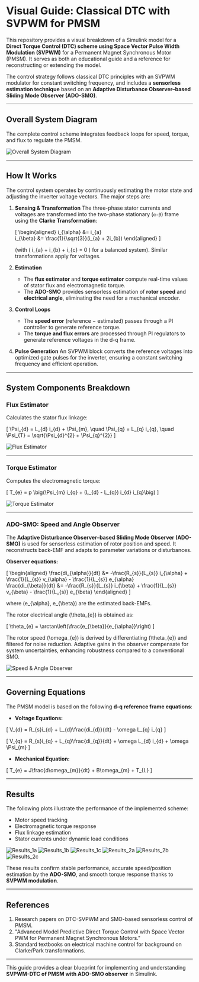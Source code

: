 # Visual Guide: Classical DTC with SVPWM for PMSM

This repository provides a visual breakdown of a Simulink model for a **Direct Torque Control (DTC) scheme using Space Vector Pulse Width Modulation (SVPWM)** for a Permanent Magnet Synchronous Motor (PMSM). It serves as both an educational guide and a reference for reconstructing or extending the model.

The control strategy follows classical DTC principles with an SVPWM modulator for constant switching frequency, and includes a **sensorless estimation technique** based on an **Adaptive Disturbance Observer–based Sliding Mode Observer (ADO-SMO)**.

---

## Overall System Diagram

The complete control scheme integrates feedback loops for speed, torque, and flux to regulate the PMSM.

![Overall System Diagram](Images/01_overall_system.png)

---

## How It Works

The control system operates by continuously estimating the motor state and adjusting the inverter voltage vectors. The major steps are:

1. **Sensing & Transformation**
   The three-phase stator currents and voltages are transformed into the two-phase stationary (`α-β`) frame using the **Clarke Transformation**:

   [
   \begin{aligned}
   i_{\alpha} &= i_{a} \
   i_{\beta} &= \frac{1}{\sqrt{3}}(i_{a} + 2i_{b})
   \end{aligned}
   ]

   (with ( i_{a} + i_{b} + i_{c} = 0 ) for a balanced system).
   Similar transformations apply for voltages.

2. **Estimation**

   * The **flux estimator** and **torque estimator** compute real-time values of stator flux and electromagnetic torque.
   * The **ADO-SMO** provides sensorless estimation of **rotor speed** and **electrical angle**, eliminating the need for a mechanical encoder.

3. **Control Loops**

   * The **speed error** (reference − estimated) passes through a PI controller to generate reference torque.
   * The **torque and flux errors** are processed through PI regulators to generate reference voltages in the d-q frame.

4. **Pulse Generation**
   An SVPWM block converts the reference voltages into optimized gate pulses for the inverter, ensuring a constant switching frequency and efficient operation.

---

## System Components Breakdown

### Flux Estimator

Calculates the stator flux linkage:

[
\Psi_{d} = L_{d} i_{d} + \Psi_{m}, \quad \Psi_{q} = L_{q} i_{q}, \quad
\Psi_{T} = \sqrt{\Psi_{d}^{2} + \Psi_{q}^{2}}
]

![Flux Estimator](Images/02_flux_estimator.png)

---

### Torque Estimator

Computes the electromagnetic torque:

[
T_{e} = p \big(\Psi_{m} i_{q} + (L_{d} - L_{q}) i_{d} i_{q}\big)
]

![Torque Estimator](Images/03_torque_estimator.png)

---

### ADO-SMO: Speed and Angle Observer

The **Adaptive Disturbance Observer–based Sliding Mode Observer (ADO-SMO)** is used for sensorless estimation of rotor position and speed.
It reconstructs back-EMF and adapts to parameter variations or disturbances.

**Observer equations:**

[
\begin{aligned}
\frac{di_{\alpha}}{dt} &= -\frac{R_{s}}{L_{s}} i_{\alpha} + \frac{1}{L_{s}} v_{\alpha} - \frac{1}{L_{s}} e_{\alpha} \
\frac{di_{\beta}}{dt} &= -\frac{R_{s}}{L_{s}} i_{\beta} + \frac{1}{L_{s}} v_{\beta} - \frac{1}{L_{s}} e_{\beta}
\end{aligned}
]

where (e_{\alpha}, e_{\beta}) are the estimated back-EMFs.

The rotor electrical angle (\theta_{e}) is obtained as:

[
\theta_{e} = \arctan\left(\frac{e_{\beta}}{e_{\alpha}}\right)
]

The rotor speed (\omega_{e}) is derived by differentiating (\theta_{e}) and filtered for noise reduction.
Adaptive gains in the observer compensate for system uncertainties, enhancing robustness compared to a conventional SMO.

![Speed & Angle Observer](Images/ADO_SMO.png)

---

## Governing Equations

The PMSM model is based on the following **d-q reference frame equations**:

* **Voltage Equations:**

[
V_{d} = R_{s}i_{d} + L_{d}\frac{di_{d}}{dt} - \omega L_{q} i_{q}
]

[
V_{q} = R_{s}i_{q} + L_{q}\frac{di_{q}}{dt} + \omega L_{d} i_{d} + \omega \Psi_{m}
]

* **Mechanical Equation:**

[
T_{e} = J\frac{d\omega_{m}}{dt} + B\omega_{m} + T_{L}
]

---

## Results

The following plots illustrate the performance of the implemented scheme:

* Motor speed tracking
* Electromagnetic torque response
* Flux linkage estimation
* Stator currents under dynamic load conditions

![Results\_1a](Images/7b.png)
![Results\_1b](Images/8b.png)
![Results\_1c](Images/9b.png)
![Results\_2a](Images/10b.png)
![Results\_2b](Images/11b.png)
![Results\_2c](Images/12b.png)

These results confirm stable performance, accurate speed/position estimation by the **ADO-SMO**, and smooth torque response thanks to **SVPWM modulation**.

---

## References

1. Research papers on DTC-SVPWM and SMO-based sensorless control of PMSM.
2. "Advanced Model Predictive Direct Torque Control with Space Vector PWM for Permanent Magnet Synchronous Motors."
3. Standard textbooks on electrical machine control for background on Clarke/Park transformations.

---

This guide provides a clear blueprint for implementing and understanding **SVPWM-DTC of PMSM with ADO-SMO observer** in Simulink.
